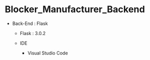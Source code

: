 # Blocker_Manufacturer_Backend

- Back-End : Flask
  - Flask : 3.0.2

  - IDE
    - Visual Studio Code